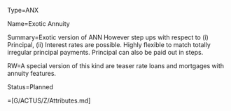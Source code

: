 Type=ANX

Name=Exotic Annuity

Summary=Exotic version of ANN However step ups with respect to (i) Principal, (ii) Interest rates are possible. Highly flexible to match totally irregular principal payments. Principal can also be paid out in steps.

RW=A special version of this kind are teaser rate loans and mortgages with annuity features.

Status=Planned

=[G/ACTUS/Z/Attributes.md]
